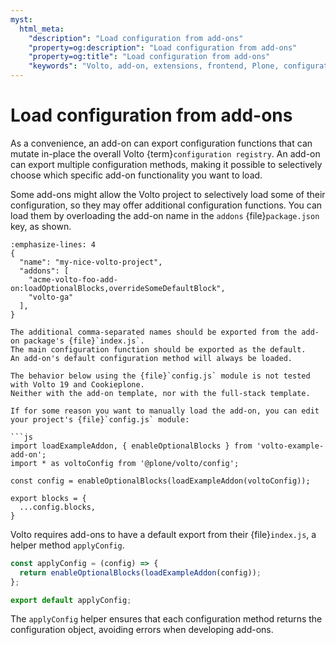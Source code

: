 ```yaml
---
myst:
  html_meta:
    "description": "Load configuration from add-ons"
    "property=og:description": "Load configuration from add-ons"
    "property=og:title": "Load configuration from add-ons"
    "keywords": "Volto, add-on, extensions, frontend, Plone, configuration"
---
```


# Load configuration from add-ons

As a convenience, an add-on can export configuration functions that can mutate in-place the overall Volto {term}`configuration registry`.
An add-on can export multiple configuration methods, making it possible to selectively choose which specific add-on functionality you want to load.

Some add-ons might allow the Volto project to selectively load some of their configuration, so they may offer additional configuration functions.
You can load them by overloading the add-on name in the `addons` {file}`package.json` key, as shown.

```{code-block} json
:emphasize-lines: 4
{
  "name": "my-nice-volto-project",
  "addons": [
    "acme-volto-foo-add-on:loadOptionalBlocks,overrideSomeDefaultBlock",
    "volto-ga"
  ],
}
```

```{note}
The additional comma-separated names should be exported from the add-on package's {file}`index.js`.
The main configuration function should be exported as the default.
An add-on's default configuration method will always be loaded.
```

```{note}
The behavior below using the {file}`config.js` module is not tested with Volto 19 and Cookieplone.
Neither with the add-on template, nor with the full-stack template.

If for some reason you want to manually load the add-on, you can edit your project's {file}`config.js` module:

```js
import loadExampleAddon, { enableOptionalBlocks } from 'volto-example-add-on';
import * as voltoConfig from '@plone/volto/config';

const config = enableOptionalBlocks(loadExampleAddon(voltoConfig));

export blocks = {
  ...config.blocks,
}
```

Volto requires add-ons to have a default export from their {file}`index.js`, a helper method `applyConfig`.

```js
const applyConfig = (config) => {
  return enableOptionalBlocks(loadExampleAddon(config));
};

export default applyConfig;
```

The `applyConfig` helper ensures that each configuration method returns the configuration object, avoiding errors when developing add-ons.

